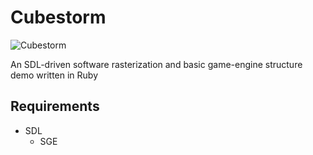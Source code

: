 # Cubestorm

![Cubestorm](http://www.nws.noaa.gov/nextgen/images/4d_database_clip_image003.gif "Casual Jacket")

An SDL-driven software rasterization and basic game-engine structure demo written in Ruby

## Requirements

 - SDL
   - SGE
